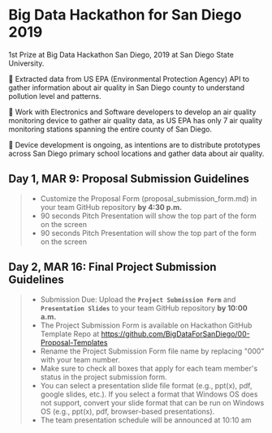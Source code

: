 # Big Data Hackathon for San Diego 2019
1st Prize at Big Data Hackathon San Diego, 2019 at San Diego State University.

 Extracted data from US EPA (Environmental Protection Agency) API to gather information about air quality in
San Diego county to understand pollution level and patterns.

 Work with Electronics and Software developers to develop an air quality monitoring device to gather air quality
data, as US EPA has only 7 air quality monitoring stations spanning the entire county of San Diego.

 Device development is ongoing, as intentions are to distribute prototypes across San Diego primary school
locations and gather data about air quality.








## Day 1, MAR 9: Proposal Submission Guidelines
> - Customize the Proposal Form (proposal_submission_form.md) in your team GitHub repository **by 4:30 p.m.**
> - 90 seconds Pitch Presentation will show the top part of the form on the screen
> - 90 seconds Pitch Presentation will show the top part of the form on the screen

## Day 2, MAR 16: Final Project Submission Guidelines
> - Submission Due: Upload the **`Project Submission Form`** and **`Presentation Slides`** to your team GitHub repository **by 10:00 a.m.**
> - The Project Submission Form is available on Hackathon GitHub Template Repo at https://github.com/BigDataForSanDiego/00-Proposal-Templates
> - Rename the Project Submission Form file name by replacing "000" with your team number.
> - Make sure to check all boxes that apply for each team member's status in the project submission form.
> - You can select a presentation slide file format (e.g., ppt(x), pdf, google slides, etc.). If you select a format that Windows OS does not support, convert your slide format that can be run on Windows OS (e.g., ppt(x), pdf, browser-based presentations).
> - The team presentation schedule will be announced at 10:10 am
